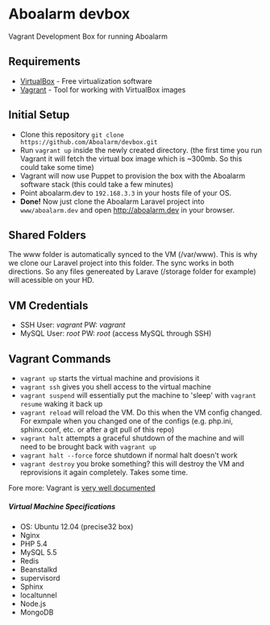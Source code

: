 Aboalarm devbox
======

Vagrant Development Box for running Aboalarm


## Requirements

* [VirtualBox](https://www.virtualbox.org/wiki/Downloads) - Free virtualization software 
* [Vagrant](https://www.vagrantup.com) - Tool for working with VirtualBox images


## Initial Setup

* Clone this repository `git clone https://github.com/Aboalarm/devbox.git`
* Run `vagrant up` inside the newly created directory. (the first time you run Vagrant it will fetch the virtual box image which is ~300mb. So this could take some time)
* Vagrant will now use Puppet to provision the box with the Aboalarm software stack (this could take a few minutes)
* Point aboalarm.dev to `192.168.3.3` in your hosts file of your OS. 
* **Done!** Now just clone the Aboalarm Laravel project into `www/aboalarm.dev` and open http://aboalarm.dev in your browser.

## Shared Folders
The www folder is automatically synced to the VM (/var/www). This is why we clone our Laravel project into this folder. The sync works in both directions. So any files genereated by Larave (/storage folder for example) will acessible on your HD. 

## VM Credentials 
* SSH User: _vagrant_ PW: _vagrant_
* MySQL User: _root_ PW: _root_ (access MySQL through SSH)

## Vagrant Commands

* `vagrant up` starts the virtual machine and provisions it
* `vagrant ssh` gives you shell access to the virtual machine
* `vagrant suspend` will essentially put the machine to 'sleep' with `vagrant resume` waking it back up
* `vagrant reload` will reload the VM. Do this when the VM config changed. For exmpale when you changed one of the configs (e.g. php.ini, sphinx.conf, etc. or after a git pull of this repo)
* `vagrant halt` attempts a graceful shutdown of the machine and will need to be brought back with `vagrant up`
* `vagrant halt --force` force shutdown if normal halt doesn't work
* `vagrant destroy` you broke something? this will destroy the VM and reprovisions it again completely. Takes some time.



Fore more: Vagrant is [very well documented](http://docs.vagrantup.com/v2/)



##### Virtual Machine Specifications #####

* OS: Ubuntu 12.04 (precise32 box)
* Nginx       
* PHP 5.4
* MySQL 5.5
* Redis
* Beanstalkd
* supervisord
* Sphinx
* localtunnel
* Node.js
* MongoDB
